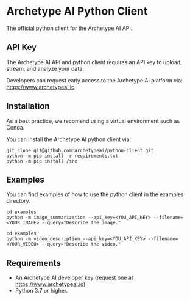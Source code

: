 # Archetype AI Python Client
The official python client for the Archetype AI API.

## API Key
The Archetype AI API and python client requires an API key to upload, stream, and analyze your data.

Developers can request early access to the Archetype AI platform via: https://www.archetypeai.io

## Installation
As a best practice, we recomend using a virtual environment such as Conda.

You can install the Archetype AI python client via:
```
git clone git@github.com:archetypeai/python-client.git
python -m pip install -r requirements.txt
python -m pip install /src
```

## Examples
You can find examples of how to use the python client in the examples directory.

```
cd examples
python -m image_summarization --api_key=<YOU_API_KEY> --filename=<YOUR_IMAGE> --query="Describe the image."
```

```
cd examples
python -m video_description --api_key=<YOU_API_KEY> --filename=<YOUR_VIDEO> --query="Describe the video."
```

## Requirements
* An Archetype AI developer key (request one at https://www.archetypeai.io)
* Python 3.7 or higher.
